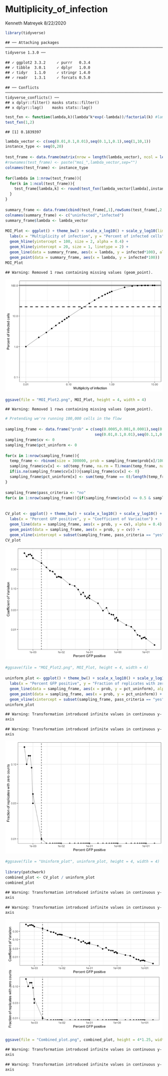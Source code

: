 Multiplicity\_of\_infection
================
Kenneth Matreyek
8/22/2020

``` r
library(tidyverse)
```

    ## ── Attaching packages ────────────────────────────────────────────────────────────────────────────────────────────────── tidyverse 1.3.0 ──

    ## ✓ ggplot2 3.3.2     ✓ purrr   0.3.4
    ## ✓ tibble  3.0.1     ✓ dplyr   1.0.0
    ## ✓ tidyr   1.1.0     ✓ stringr 1.4.0
    ## ✓ readr   1.3.1     ✓ forcats 0.5.0

    ## ── Conflicts ───────────────────────────────────────────────────────────────────────────────────────────────────── tidyverse_conflicts() ──
    ## x dplyr::filter() masks stats::filter()
    ## x dplyr::lag()    masks stats::lag()

``` r
test_fxn <- function(lambda,k)(lambda^k*exp(-lambda))/factorial(k) #lambda is moi, and k is singly, doubly, etc infected.
test_fxn(1,2)
```

    ## [1] 0.1839397

``` r
lambda_vector <- c(seq(0.01,0.1,0.01),seq(0.1,1,0.1),seq(1,10,1))
instance_type <- seq(0,20)

test_frame <- data.frame(matrix(nrow = length(lambda_vector), ncol = length(instance_type),0))
#rownames(test_frame) <- paste("moi_",lambda_vector,sep="")
colnames(test_frame) <- instance_type

for(lambda in 1:nrow(test_frame)){
  for(k in 1:ncol(test_frame)){
    test_frame[lambda,k] <- round(test_fxn(lambda_vector[lambda],instance_type[k]),3)
  }
}

summary_frame <- data.frame(cbind(test_frame[,1],rowSums(test_frame[,2:ncol(test_frame)])))
colnames(summary_frame) <- c("uninfected","infected")
summary_frame$lambda <- lambda_vector

MOI_Plot <- ggplot() + theme_bw() + scale_x_log10() + scale_y_log10(limits = c(0.1,100)) +
  labs(x = "Multiplicity of infection", y = "Percent of infected cells") +
  geom_hline(yintercept = 100, size = 2, alpha = 0.4) +
  geom_hline(yintercept = 20, size = 1, linetype = 2) +
  geom_line(data = summary_frame, aes(x = lambda, y = infected*100), alpha = 0.4) +
  geom_point(data = summary_frame, aes(x = lambda, y = infected*100))
MOI_Plot
```

    ## Warning: Removed 1 rows containing missing values (geom_point).

![](Multiplicity_of_infection_files/figure-gfm/MOI%20analysis-1.png)<!-- -->

``` r
ggsave(file = "MOI_Plot2.png", MOI_Plot, height = 4, width = 4)
```

    ## Warning: Removed 1 rows containing missing values (geom_point).

``` r
# Pretending we're running 100,000 cells in the flow

sampling_frame <- data.frame("prob" = c(seq(0.0005,0.001,0.0001),seq(0.001,0.01,0.001),
                                        seq(0.01,0.1,0.01),seq(0.1,1,0.1),seq(1,10,1),20))
sampling_frame$cv <- 0
sampling_frame$pct_uninform <- 0

for(x in 1:nrow(sampling_frame)){
  temp_frame <- rbinom(size = 300000, prob = sampling_frame$prob[x]/100, n = 100)
  sampling_frame$cv[x] <- sd(temp_frame, na.rm = T)/mean(temp_frame, na.rm = T)
  if(is.na(sampling_frame$cv[x])){sampling_frame$cv[x] <- 0}
  sampling_frame$pct_uninform[x] <- sum(temp_frame == 0)/length(temp_frame)
}

sampling_frame$pass_criteria <- "no"
for(x in 1:nrow(sampling_frame)){if(sampling_frame$cv[x] <= 0.5 & sampling_frame$pct_uninform[x] <= 0.05){sampling_frame$pass_criteria[x] <- "yes";break}}


CV_plot <- ggplot() + theme_bw() + scale_x_log10() + scale_y_log10() +
  labs(x = "Percent GFP positive", y = "Coefficient of Variaiton") +
  geom_line(data = sampling_frame, aes(x = prob, y = cv), alpha = 0.4) +
  geom_point(data = sampling_frame, aes(x = prob, y = cv)) +
  geom_vline(xintercept = subset(sampling_frame, pass_criteria == "yes")[,"prob"], linetype = 2)
CV_plot
```

![](Multiplicity_of_infection_files/figure-gfm/MOI%20analysis-2.png)<!-- -->

``` r
#ggsave(file = "MOI_Plot2.png", MOI_Plot, height = 4, width = 4)

uninform_plot <- ggplot() + theme_bw() + scale_x_log10() + scale_y_log10() +
  labs(x = "Percent GFP positive", y = "Fraction of replicates with zero counts") +
  geom_line(data = sampling_frame, aes(x = prob, y = pct_uninform), alpha = 0.4) +
  geom_point(data = sampling_frame, aes(x = prob, y = pct_uninform)) +
  geom_vline(xintercept = subset(sampling_frame, pass_criteria == "yes")[,"prob"], linetype = 2)
uninform_plot
```

    ## Warning: Transformation introduced infinite values in continuous y-axis

    ## Warning: Transformation introduced infinite values in continuous y-axis

![](Multiplicity_of_infection_files/figure-gfm/MOI%20analysis-3.png)<!-- -->

``` r
#ggsave(file = "Uninform_plot", uninform_plot, height = 4, width = 4)

library(patchwork)
combined_plot <- CV_plot / uninform_plot
combined_plot
```

    ## Warning: Transformation introduced infinite values in continuous y-axis
    
    ## Warning: Transformation introduced infinite values in continuous y-axis

![](Multiplicity_of_infection_files/figure-gfm/MOI%20analysis-4.png)<!-- -->

``` r
ggsave(file = "Combined_plot.png", combined_plot, height = 4*1.25, width = 6*1.25)
```

    ## Warning: Transformation introduced infinite values in continuous y-axis
    
    ## Warning: Transformation introduced infinite values in continuous y-axis
